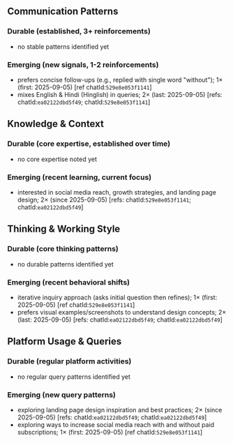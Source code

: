 ## Communication Patterns
### Durable (established, 3+ reinforcements)
- no stable patterns identified yet

### Emerging (new signals, 1-2 reinforcements)
- prefers concise follow-ups (e.g., replied with single word "without"); 1× (first: 2025-09-05) [ref chatId:`529e8e053f1141`]
- mixes English & Hindi (Hinglish) in queries; 2× (last: 2025-09-05) [refs: chatId:`ea02122dbd5f49`; chatId:`529e8e053f1141`]

## Knowledge & Context
### Durable (core expertise, established over time)
- no core expertise noted yet

### Emerging (recent learning, current focus)
- interested in social media reach, growth strategies, and landing page design; 2× (since 2025-09-05) [refs: chatId:`529e8e053f1141`; chatId:`ea02122dbd5f49`]

## Thinking & Working Style
### Durable (core thinking patterns)
- no durable patterns identified yet

### Emerging (recent behavioral shifts)
- iterative inquiry approach (asks initial question then refines); 1× (first: 2025-09-05) [ref chatId:`529e8e053f1141`]
- prefers visual examples/screenshots to understand design concepts; 2× (last: 2025-09-05) [refs: chatId:`ea02122dbd5f49`; chatId:`ea02122dbd5f49`]

## Platform Usage & Queries
### Durable (regular platform activities)
- no regular query patterns identified yet

### Emerging (new query patterns)
- exploring landing page design inspiration and best practices; 2× (since 2025-09-05) [refs: chatId:`ea02122dbd5f49`; chatId:`ea02122dbd5f49`]
- exploring ways to increase social media reach with and without paid subscriptions; 1× (first: 2025-09-05) [ref chatId:`529e8e053f1141`]